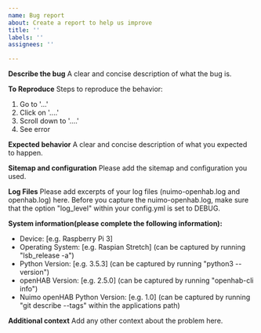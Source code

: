 ```yaml
---
name: Bug report
about: Create a report to help us improve
title: ''
labels: ''
assignees: ''

---
```


**Describe the bug**
A clear and concise description of what the bug is.

**To Reproduce**
Steps to reproduce the behavior:
1. Go to '...'
2. Click on '....'
3. Scroll down to '....'
4. See error

**Expected behavior**
A clear and concise description of what you expected to happen.

**Sitemap and configuration**
Please add the sitemap and configuration you used.

**Log Files**
Please add excerpts of your log files (nuimo-openhab.log and openhab.log) here. Before you capture the nuimo-openhab.log, make sure that the option "log_level" within your config.yml is set to DEBUG.

**System information(please complete the following information):**
- Device: [e.g. Raspberry Pi 3] 
- Operating System: [e.g. Raspian Stretch] (can be captured by running "lsb_release -a")
- Python Version: [e.g. 3.5.3] (can be captured by running "python3 --version")
- openHAB Version: [e.g. 2.5.0] (can be captured by running "openhab-cli info")
- Nuimo openHAB Python Version: [e.g. 1.0] (can be captured by running "git describe --tags" within the applications path)

**Additional context**
Add any other context about the problem here.
